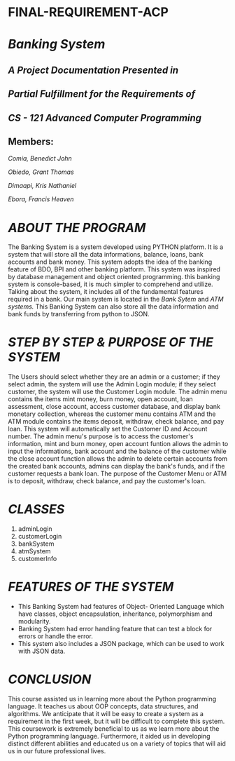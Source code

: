 # FINAL-REQUIREMENT-ACP
# *Banking System*

## *A Project Documentation Presented in*

## *Partial Fulfillment for the Requirements of*

## *CS - 121 Advanced Computer Programming*

## Members:

*Comia, Benedict John*

*Obiedo, Grant Thomas*

*Dimaapi, Kris Nathaniel*

*Ebora, Francis Heaven*


# *ABOUT THE PROGRAM*

  The Banking System is a system developed using PYTHON platform. It is a system that will store all the data informations, balance, loans, bank accounts and bank money. This system adopts the idea of the banking feature of BDO, BPI and other banking platform. This system was inspired by database management and object oriented programming. this banking system is console-based, it is much simpler to comprehend and utilize. Talking about the system, it includes all of the fundamental features required in a bank. Our main system is located in the  *Bank Sytem*  and *ATM systems.* This Banking System can also store all the data information and bank funds by transferring from python to JSON. 
  
# *STEP BY STEP & PURPOSE OF THE SYSTEM*
  The Users should select whether they are an admin or a customer; if they select admin, the system will use the Admin Login module; if they select customer, the system will use the Customer Login module. The admin menu contains the items mint money, burn money, open account, loan assessment, close account, access customer database, and display bank monetary collection, whereas the customer menu contains ATM and the ATM module contains the items deposit, withdraw, check balance, and pay loan. This system will automatically set the Customer ID and Account number. The admin menu's purpose is to access the customer's information, mint and burn money, open account funtion allows the admin to input the informations, bank account and the balance of the customer while the close account function allows the admin to delete certain accounts from the created bank accounts, admins can display the bank's funds, and if the customer requests a bank loan. The purpose of the Customer Menu or ATM is to deposit, withdraw, check balance, and pay the customer's loan. 
  
# *CLASSES*
1. adminLogin
2. customerLogin
3. bankSystem
4. atmSystem
5. customerInfo

# *FEATURES OF THE SYSTEM*
* This Banking System had features of Object- Oriented Language which have classes, object encapsulation,  inheritance, polymorphism and modularity. 
* Banking System had error handling feature that can test a block for errors or handle the error.
* This system also includes a JSON package, which can be used to work with JSON data.

# *CONCLUSION*
This course assisted us in learning more about the Python programming language. It teaches us about OOP concepts, data structures, and algorithms. We anticipate that it will be easy to create a system as a requirement in the first week, but it will be difficult to complete this system. This coursework is extremely beneficial to us as we learn more about the Python programming language. Furthermore, it aided us in developing distinct different abilities and educated us on a variety of topics that will aid us in our future professional lives.
